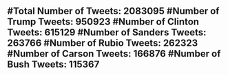 #Total Number of Tweets: 2083095 
#Number of Trump Tweets: 950923
#Number of Clinton Tweets: 615129
#Number of Sanders Tweets: 263766
#Number of Rubio Tweets: 262323
#Number of Carson Tweets: 166876
#Number of Bush Tweets: 115367
---
